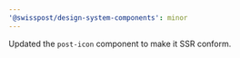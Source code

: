 ```yaml
---
'@swisspost/design-system-components': minor
---
```


Updated the `post-icon` component to make it SSR conform.
